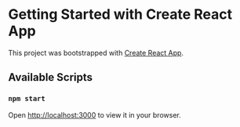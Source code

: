 # Getting Started with Create React App

This project was bootstrapped with [Create React App](https://github.com/facebook/create-react-app).

## Available Scripts


### `npm start`

Open [http://localhost:3000](http://localhost:3000) to view it in your browser.
